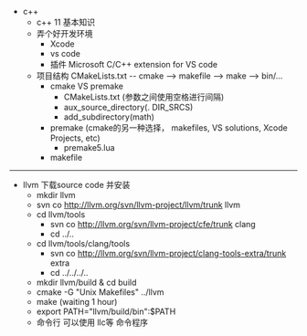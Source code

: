 + c++
    + c++ 11 基本知识
    + 弄个好开发环境
        + Xcode
        + vs code
		+ 插件 Microsoft C/C++ extension for VS code
    + 项目结构 CMakeLists.txt -- cmake --> makefile --> make --> bin/...
        + cmake VS premake
            +  CMakeLists.txt (参数之间使用空格进行间隔)
            + aux_source_directory(. DIR_SRCS)
            + add_subdirectory(math)
        + premake (cmake的另一种选择， makefiles, VS solutions, Xcode Projects, etc)
            + premake5.lua
        + makefile
    
---
+ llvm 下载source code 并安装
    + mkdir llvm
    + svn co http://llvm.org/svn/llvm-project/llvm/trunk llvm
    + cd llvm/tools
        + svn co http://llvm.org/svn/llvm-project/cfe/trunk clang
        + cd ../..
    + cd llvm/tools/clang/tools
        + svn co http://llvm.org/svn/llvm-project/clang-tools-extra/trunk extra
        + cd ../../../..
    + mkdir llvm/build & cd build
    + cmake -G "Unix Makefiles" ../llvm
    + make  (waiting 1 hour)
    + export PATH="llvm/build/bin":$PATH
    + 命令行 可以使用 llc等 命令程序